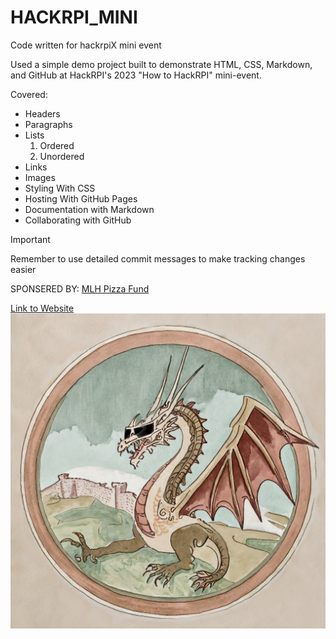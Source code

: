 # HACKRPI_MINI
Code written for hackrpiX mini event

Used a simple demo project built to demonstrate HTML, CSS, Markdown, and GitHub at HackRPI's 2023 "How to HackRPI" mini-event.

Covered:
- Headers
- Paragraphs
- Lists
  1. Ordered
  1. Unordered
- Links
- Images
- Styling With CSS
- Hosting With GitHub Pages
- Documentation with Markdown
- Collaborating with GitHub

>[!IMPORTANT]
>Remember to use detailed commit messages to make tracking changes easier



SPONSERED BY:
[MLH Pizza Fund](https://mlh.gitbook.io/major-league-hacking-pizza-fund/GXukjsbPHOyBplCPibsj/partners?utm_campaign=other-hackers-pizza_fund_promo_event_partners&utm_medium=website&utm_source=partner)

[Link to Website](https://jason2729.github.io/HACKRPI_MINI/)
![Dragn Image](dragn.jpg)